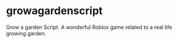 # growagardenscript
Grow a garden Script. A wonderful Roblox game related to a real life growing garden.
